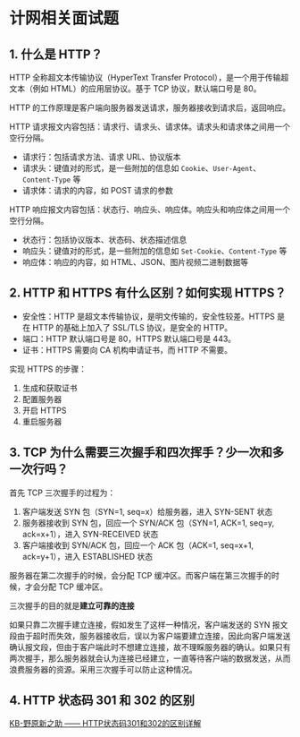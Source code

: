 # 计网相关面试题

## 1. 什么是 HTTP？

HTTP 全称超文本传输协议（HyperText Transfer Protocol），是一个用于传输超文本（例如 HTML）的应用层协议。基于 TCP 协议，默认端口号是 80。

HTTP 的工作原理是客户端向服务器发送请求，服务器接收到请求后，返回响应。

HTTP 请求报文内容包括：请求行、请求头、请求体。请求头和请求体之间用一个空行分隔。

- 请求行：包括请求方法、请求 URL、协议版本
- 请求头：键值对的形式，是一些附加的信息如 `Cookie`、`User-Agent`、`Content-Type` 等
- 请求体：请求的内容，如 POST 请求的参数

HTTP 响应报文内容包括：状态行、响应头、响应体。响应头和响应体之间用一个空行分隔。

- 状态行：包括协议版本、状态码、状态描述信息
- 响应头：键值对的形式，是一些附加的信息如 `Set-Cookie`、`Content-Type` 等
- 响应体：响应的内容，如 HTML、JSON、图片视频二进制数据等

## 2. HTTP 和 HTTPS 有什么区别？如何实现 HTTPS？

- 安全性：HTTP 是超文本传输协议，是明文传输的，安全性较差。HTTPS 是在 HTTP 的基础上加入了 SSL/TLS 协议，是安全的 HTTP。
- 端口：HTTP 默认端口号是 80，HTTPS 默认端口号是 443。
- 证书：HTTPS 需要向 CA 机构申请证书，而 HTTP 不需要。

实现 HTTPS 的步骤：

1. 生成和获取证书
2. 配置服务器
3. 开启 HTTPS
4. 重启服务器

## 3. TCP 为什么需要三次握手和四次挥手？少一次和多一次行吗？

首先 TCP 三次握手的过程为：

1. 客户端发送 SYN 包（SYN=1, seq=x）给服务器，进入 SYN-SENT 状态
2. 服务器接收到 SYN 包，回应一个 SYN/ACK 包（SYN=1, ACK=1, seq=y, ack=x+1），进入 SYN-RECEIVED 状态
3. 客户端接收到 SYN/ACK 包，回应一个 ACK 包（ACK=1, seq=x+1, ack=y+1），进入 ESTABLISHED 状态

服务器在第二次握手的时候，会分配 TCP 缓冲区。而客户端在第三次握手的时候，才会分配 TCP 缓冲区。

三次握手的目的就是**建立可靠的连接**

如果只靠二次握手建立连接，假如发生了这样一种情况，客户端发送的 SYN 报文段由于超时而失效，服务器接收后，误以为客户端要建立连接，因此向客户端发送确认报文段，但由于客户端此时不想建立连接，故不理睬服务器的确认。如果只有两次握手，那么服务器就会认为连接已经建立，一直等待客户端的数据发送，从而浪费服务器的资源。采用三次握手可以防止这种情况。

## 4. HTTP 状态码 301 和 302 的区别

[KB-野原新之助 —— HTTP状态码301和302的区别详解](https://blog.csdn.net/qq_43968080/article/details/107355758)
